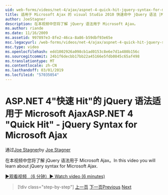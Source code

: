 ```yaml
---
uid: web-forms/videos/net-4/ajax/aspnet-4-quick-hit-jquery-syntax-for-microsoft-ajax
title: 适用于 Microsoft Ajax 的 visual Studio 2010 快速命中 jQuery 语法 |Microsoft Docs
author: JoeStagner
description: 在本视频中您将了解 jQuery 语法用于 Microsoft Ajax。
ms.author: riande
ms.date: 11/16/2009
ms.assetid: 997897e3-8fe2-46ca-8a86-b59dbf93e65e
msc.legacyurl: /web-forms/videos/net-4/ajax/aspnet-4-quick-hit-jquery-syntax-for-microsoft-ajax
msc.type: video
ms.openlocfilehash: edd1002926a098cb1ad0153c8e6e7d1a480b156c
ms.sourcegitcommit: 24b1f6decbb17bb22a45166e5fdb0845c65af498
ms.translationtype: MT
ms.contentlocale: zh-CN
ms.lasthandoff: 03/01/2019
ms.locfileid: "57035054"
---
```

<a name="aspnet-4-quick-hit---jquery-syntax-for-microsoft-ajax"></a><span data-ttu-id="f5451-103">ASP.NET 4"快速 Hit"的 jQuery 语法适用于 Microsoft Ajax</span><span class="sxs-lookup"><span data-stu-id="f5451-103">ASP.NET 4 "Quick Hit" - jQuery Syntax for Microsoft Ajax</span></span>
====================
<span data-ttu-id="f5451-104">通过[Joe Stagner](https://github.com/JoeStagner)</span><span class="sxs-lookup"><span data-stu-id="f5451-104">by [Joe Stagner](https://github.com/JoeStagner)</span></span>

<span data-ttu-id="f5451-105">在本视频中您将了解 jQuery 语法用于 Microsoft Ajax。</span><span class="sxs-lookup"><span data-stu-id="f5451-105">In this video you will learn about jQuery syntax for Microsoft Ajax.</span></span> 

[<span data-ttu-id="f5451-106">&#9654;观看视频 （6 分钟）</span><span class="sxs-lookup"><span data-stu-id="f5451-106">&#9654; Watch video (6 minutes)</span></span>](https://channel9.msdn.com/Blogs/ASP-NET-Site-Videos/aspnet-4-quick-hit-jquery-syntax-for-microsoft-ajax)

> [!div class="step-by-step"]
> <span data-ttu-id="f5451-107">[上一页](aspnet-4-quick-hit-the-scriptloader.md)
> [下一页](aspnet-4-quick-hit-ajax-data-templates.md)</span><span class="sxs-lookup"><span data-stu-id="f5451-107">[Previous](aspnet-4-quick-hit-the-scriptloader.md)
[Next](aspnet-4-quick-hit-ajax-data-templates.md)</span></span>
